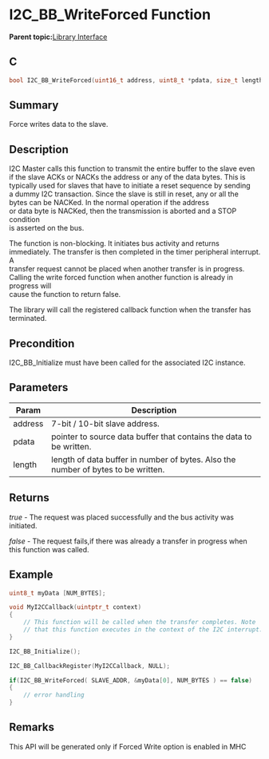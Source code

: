 # I2C\_BB\_WriteForced Function

**Parent topic:**[Library Interface](GUID-6CBA8AA0-7EF7-44B1-8D12-CD6A3067E53A.md)

## C

```c
bool I2C_BB_WriteForced(uint16_t address, uint8_t *pdata, size_t length)
```

## Summary

Force writes data to the slave.

## Description

I2C Master calls this function to transmit the entire buffer to the slave even<br />if the slave ACKs or NACKs the address or any of the data bytes. This is<br />typically used for slaves that have to initiate a reset sequence by sending<br />a dummy I2C transaction. Since the slave is still in reset, any or all the<br />bytes can be NACKed. In the normal operation if the address<br />or data byte is NACKed, then the transmission is aborted and a STOP condition<br />is asserted on the bus.

The function is non-blocking. It initiates bus activity and returns<br />immediately. The transfer is then completed in the timer peripheral interrupt. A<br />transfer request cannot be placed when another transfer is in progress.<br />Calling the write forced function when another function is already in progress will<br />cause the function to return false.

The library will call the registered callback function when the transfer has<br />terminated.

## Precondition

I2C\_BB\_Initialize must have been called for the associated I2C instance.

## Parameters

|Param|Description|
|-----|-----------|
|address|7-bit / 10-bit slave address.|
|pdata|pointer to source data buffer that contains the data to be written.|
|length|length of data buffer in number of bytes. Also the number of bytes to be written.|

## Returns

*true* - The request was placed successfully and the bus activity was initiated.

*false* - The request fails,if there was already a transfer in progress when this function was called.

## Example

```c
uint8_t myData [NUM_BYTES];

void MyI2CCallback(uintptr_t context)
{
    // This function will be called when the transfer completes. Note
    // that this function executes in the context of the I2C interrupt.
}

I2C_BB_Initialize();

I2C_BB_CallbackRegister(MyI2CCallback, NULL);

if(I2C_BB_WriteForced( SLAVE_ADDR, &myData[0], NUM_BYTES ) == false)
{
    // error handling
}

```

## Remarks

This API will be generated only if Forced Write option is enabled in MHC

